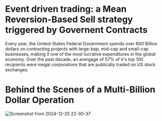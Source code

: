 # Event driven trading: a Mean Reversion-Based Sell strategy triggered by Governent Contracts
Every year, the United-States Federal Government spends over 600 Billion dollars on contracting projects with large-bap, mid-cap and small-cap businesses, making it one of the most lucrative expenditures in the global economy. Over the past decade, an avergage of 57% of it's top 100 recipients were megal corporations that are publically traded on US stock exchanges. 

# Behind the Scenes of a Multi-Billion Dollar Operation 
![Screenshot from 2024-12-25 22-30-37](https://github.com/user-attachments/assets/7d77d509-43d3-443f-8833-83c3691804a8)
